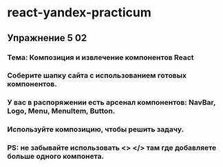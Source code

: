 # react-yandex-practicum
## Упражнение 5 02
### Тема: Композиция и извлечение компонентов React
### Cоберите шапку сайта с использованием готовых компонентов. 
### У вас в распоряжении есть арсенал компонентов: NavBar, Logo, Menu, MenuItem, Button. 
### Используйте композицию, чтобы решить задачу.
### PS: не забывайте использовать <> </> там где добавляете больше одного компонета.
